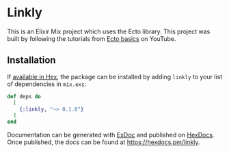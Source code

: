 # Linkly

This is an Elixir Mix project which uses the Ecto library. This project was built by following the tutorials from [Ecto basics](https://youtube.com/playlist?list=PLFhQVxlaKQElscjMvMmyMCaZ9mxf4XAw-) on YouTube.

## Installation

If [available in Hex](https://hex.pm/docs/publish), the package can be installed
by adding `linkly` to your list of dependencies in `mix.exs`:

```elixir
def deps do
  [
    {:linkly, "~> 0.1.0"}
  ]
end
```

Documentation can be generated with [ExDoc](https://github.com/elixir-lang/ex_doc)
and published on [HexDocs](https://hexdocs.pm). Once published, the docs can
be found at <https://hexdocs.pm/linkly>.
